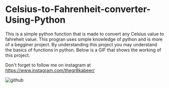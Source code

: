 # Celsius-to-Fahrenheit-converter-Using-Python
This is a simple python function that is made to convert any Celsius value to fahreheit value. This progran uses simple knowledge of python and is more of a begginer project. By understanding this project you may understand the basics of functions in python. Below is a GIF that shows the working of this project.

Don't forget to follow me on instagram at https://www.instagram.com/thegr8kabeer/

![github](https://user-images.githubusercontent.com/64730390/86120514-e0d08980-baed-11ea-8f52-090141460541.gif)

